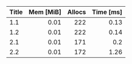 | Title | Mem [MiB] | Allocs | Time [ms] |
|:----- | ---------:| ------:| ---------:|
| 1.1   |      0.01 |    222 |      0.13 |
| 1.2   |      0.01 |    222 |      0.14 |
| 2.1   |      0.01 |    171 |       0.2 |
| 2.2   |      0.01 |    172 |      1.26 |
